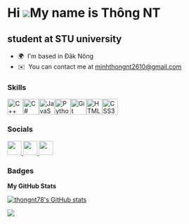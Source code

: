 Hi ![](https://user-images.githubusercontent.com/18350557/176309783-0785949b-9127-417c-8b55-ab5a4333674e.gif)My name is Thông NT
================================================================================================================================

student at STU university
-------------------------

* 🌍  I'm based in Đăk Nông
* ✉️  You can contact me at [minhthongnt2610@gmail.com](mailto:minhthongnt2610@gmail.com)

### Skills


<p align="left">
<a href="https://docs.microsoft.com/en-us/cpp/?view=msvc-170" target="_blank" rel="noreferrer"><img src="https://raw.githubusercontent.com/danielcranney/readme-generator/main/public/icons/skills/cplusplus-colored.svg" width="36" height="36" alt="C++" /></a><a href="https://docs.microsoft.com/en-us/dotnet/csharp/" target="_blank" rel="noreferrer"><img src="https://raw.githubusercontent.com/danielcranney/readme-generator/main/public/icons/skills/csharp-colored.svg" width="36" height="36" alt="C#" /></a><a href="https://developer.mozilla.org/en-US/docs/Web/JavaScript" target="_blank" rel="noreferrer"><img src="https://raw.githubusercontent.com/danielcranney/readme-generator/main/public/icons/skills/javascript-colored.svg" width="36" height="36" alt="JavaScript" /></a><a href="https://www.python.org/" target="_blank" rel="noreferrer"><img src="https://raw.githubusercontent.com/danielcranney/readme-generator/main/public/icons/skills/python-colored.svg" width="36" height="36" alt="Python" /></a><a href="https://git-scm.com/" target="_blank" rel="noreferrer"><img src="https://raw.githubusercontent.com/danielcranney/readme-generator/main/public/icons/skills/git-colored.svg" width="36" height="36" alt="Git" /></a><a href="https://developer.mozilla.org/en-US/docs/Glossary/HTML5" target="_blank" rel="noreferrer"><img src="https://raw.githubusercontent.com/danielcranney/readme-generator/main/public/icons/skills/html5-colored.svg" width="36" height="36" alt="HTML5" /></a><a href="https://www.w3.org/TR/CSS/#css" target="_blank" rel="noreferrer"><img src="https://raw.githubusercontent.com/danielcranney/readme-generator/main/public/icons/skills/css3-colored.svg" width="36" height="36" alt="CSS3" /></a>
</p>


### Socials

<p align="left"> <a href="https://discord.com/users/https://discord.gg/CRRF5PpC" target="_blank" rel="noreferrer"> <picture> <source media="(prefers-color-scheme: dark)" srcset="undefined" /> <source media="(prefers-color-scheme: light)" srcset="https://raw.githubusercontent.com/danielcranney/readme-generator/main/public/icons/socials/discord.svg" /> <img src="https://raw.githubusercontent.com/danielcranney/readme-generator/main/public/icons/socials/discord.svg" width="32" height="32" /> </picture> </a> <a href="https://www.facebook.com/thongnt7804" target="_blank" rel="noreferrer"> <picture> <source media="(prefers-color-scheme: dark)" srcset="[undefined](https://www.bing.com/images/search?view=detailV2&ccid=hGaetDAQ&id=DD699378F075B807EE092502174EC2CD724E4116&thid=OIP.hGaetDAQWapgIJbIOhPhXwHaHa&mediaurl=https%3a%2f%2f1.bp.blogspot.com%2f-S8HTBQqmfcs%2fXN0ACIRD9PI%2fAAAAAAAAAlo%2fFLhccuLdMfIFLhocRjWqsr9cVGdTN_8sgCPcBGAYYCw%2fs1600%2ff_logo_RGB-Blue_1024.png&cdnurl=https%3a%2f%2fth.bing.com%2fth%2fid%2fR.84669eb4301059aa602096c83a13e15f%3frik%3dFkFOcs3CThcCJQ%26pid%3dImgRaw%26r%3d0&exph=1600&expw=1600&q=icon+facebook&simid=607990361219225695&FORM=IRPRST&ck=35408430E05F9A5CCF02616307102D6D&selectedIndex=0&ajaxhist=0&ajaxserp=0)" /> <source media="(prefers-color-scheme: light)" srcset="https://raw.githubusercontent.com/danielcranney/readme-generator/main/public/icons/socials/facebook.svg" /> <img src="https://raw.githubusercontent.com/danielcranney/readme-generator/main/public/icons/socials/facebook.svg" width="32" height="32" /> </picture> </a> <a href="https://www.github.com/thongnt78" target="_blank" rel="noreferrer"> <picture> <source media="(prefers-color-scheme: dark)" srcset="https://raw.githubusercontent.com/danielcranney/readme-generator/main/public/icons/socials/github-dark.svg" /> <source media="(prefers-color-scheme: light)" srcset="https://raw.githubusercontent.com/danielcranney/readme-generator/main/public/icons/socials/github.svg" /> <img src="https://raw.githubusercontent.com/danielcranney/readme-generator/main/public/icons/socials/github.svg" width="32" height="32" /> </picture> </a></p>

### Badges

<b>My GitHub Stats</b>

<a href="http://www.github.com/thongnt78"><img src="https://github-readme-stats.vercel.app/api?username=thongnt78&show_icons=true&hide=&count_private=true&title_color=14b8a6&text_color=a855f7&icon_color=ef4444&bg_color=000000&hide_border=true&show_icons=true" alt="thongnt78's GitHub stats" /></a>

<a href="http://www.github.com/thongnt78"><img src="https://github-readme-streak-stats.herokuapp.com/?user=thongnt78&stroke=a855f7&background=000000&ring=14b8a6&fire=14b8a6&currStreakNum=a855f7&currStreakLabel=14b8a6&sideNums=a855f7&sideLabels=a855f7&dates=a855f7&hide_border=true" /></a>
